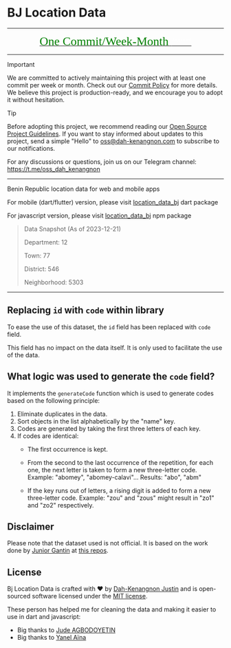 # BJ Location Data

<hr>
<p align="center">
<a href="https://github.com/Dahkenangnon/Dahkenangnon/blob/main/MyCommitPolicy.md"><span style="color:green; font-family: 'Bebas Neue'; font-size: 2em;">One Commit/Week-Month <sup style="color:white;  font-size: 0.4em;">Supported</sup></span></a>
</p>
<hr>


> [!IMPORTANT]
>
> We are committed to actively maintaining this project with at least one commit per week or month. Check out our [Commit Policy](https://github.com/Dahkenangnon/Dahkenangnon/blob/main/MyCommitPolicy.md) for more details. We believe this project is production-ready, and we encourage you to adopt it without hesitation.
>

> [!TIP]
>
> Before adopting this project, we recommend reading our [Open Source Project Guidelines](https://github.com/Dahkenangnon/Dahkenangnon/blob/main/MyCommitPolicy.md). If you want to stay informed about updates to this project, send a simple "Hello" to oss@dah-kenangnon.com to subscribe to our notifications.
>
> For any discussions or questions, join us on our Telegram channel: https://t.me/oss_dah_kenangnon
____

Benin Republic location data for web and mobile apps

For mobile (dart/flutter) version, please visit [location_data_bj](https://pub.dev/packages/location_data_bj) dart package

For javascript version, please visit [location_data_bj](https://www.npmjs.com/package/location_data_bj) npm package

>
>
> Data Snapshot (As of 2023-12-21)
>
> Department: 12
>
> Town: 77
>
> District: 546
>
> Neighborhood: 5303
>
------------------------


## Replacing `id` with `code` within library

To ease the use of this dataset, the `id` field has been replaced with `code` field. 

This field has no impact on the data itself. It is only used to facilitate the use of the data.

## What logic was used to generate the `code` field?

It implements the `generateCode` function which is used to generate codes based on the following principle:

1. Eliminate duplicates in the data.
2. Sort objects in the list alphabetically by the "name" key.
3. Codes are generated by taking the first three letters of each key.
4. If codes are identical:
    - The first occurrence is kept.
    - From the second to the last occurrence of the repetition, for each one, the next letter is taken to form a new three-letter code.
    Example: "abomey", "abomey-calavi"...
    Results: "abo", "abm"

    - If the key runs out of letters, a rising digit is added to form a new three-letter code.
    Example: "zou" and "zous" might result in "zo1" and "zo2" respectively.



## Disclaimer
Please note that the dataset used is not official. It is based on the work done by [Junior Gantin](https://github.com/nioperas06) at [this repos](https://github.com/nioperas06/bj-decoupage-territorial).


## License
Bj Location Data is crafted with ❤️ by [Dah-Kenangnon Justin](https://dah-kenangnon.com) and is open-sourced software licensed under the [MIT license](https://opensource.org/licenses/MIT).

These person has helped me for cleaning the data and making it easier to use in dart and javascript:

- Big thanks to [Jude AGBODOYETIN](https://github.com/Jude200)
- Big thanks to [Yanel Aïna](https://github.com/yanelaina)

